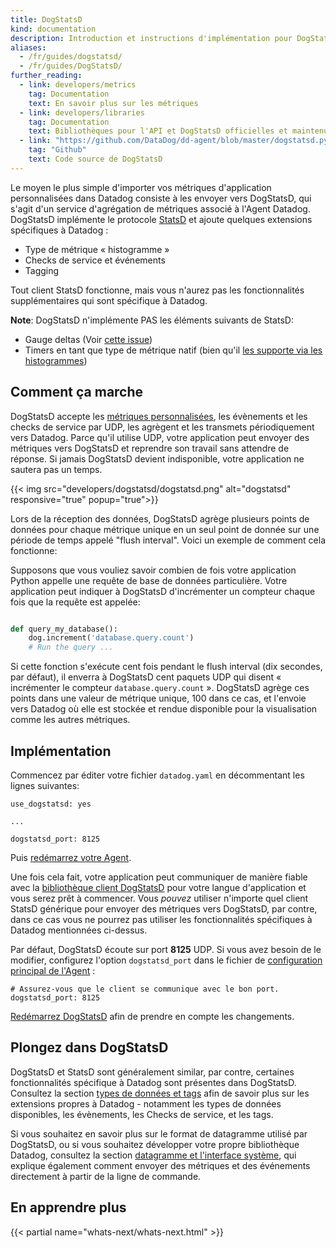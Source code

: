 ```yaml
---
title: DogStatsD
kind: documentation
description: Introduction et instructions d'implémentation pour DogStatsD.
aliases:
  - /fr/guides/dogstatsd/
  - /fr/guides/DogStatsD/
further_reading:
  - link: developers/metrics
    tag: Documentation
    text: En savoir plus sur les métriques
  - link: developers/libraries
    tag: Documentation
    text: Bibliothèques pour l'API et DogStatsD officielles et maintenue par la communauté
  - link: "https://github.com/DataDog/dd-agent/blob/master/dogstatsd.py"
    tag: "Github"
    text: Code source de DogStatsD
---
```


Le moyen le plus simple d'importer vos métriques d'application personnalisées dans Datadog consiste à les envoyer vers DogStatsD, qui s'agit d'un service d'agrégation de métriques associé à l'Agent Datadog. DogStatsD implémente le protocole [StatsD][5] et ajoute quelques extensions spécifiques à Datadog :

* Type de métrique « histogramme »
* Checks de service et événements
* Tagging

Tout client StatsD fonctionne, mais vous n'aurez pas les fonctionnalités supplémentaires qui sont spécifique à Datadog.

**Note**: DogStatsD n'implémente PAS les éléments suivants de StatsD:

* Gauge deltas (Voir [cette issue][1])
* Timers en tant que type de métrique natif (bien qu'il [les supporte via les histogrammes](#timers))

## Comment ça marche

DogStatsD accepte les [métriques personnalisées][6], les évènements et les checks de service par UDP, les agrègent et les transmets périodiquement vers Datadog.
Parce qu'il utilise UDP, votre application peut envoyer des métriques vers DogStatsD et reprendre son travail sans attendre de réponse. Si jamais DogStatsD devient indisponible, votre application ne sautera pas un temps.

{{< img src="developers/dogstatsd/dogstatsd.png" alt="dogstatsd"  responsive="true" popup="true">}}

Lors de la réception des données, DogStatsD agrège plusieurs points de données pour chaque métrique unique en un seul point de donnée sur une période de temps appelé "flush interval". Voici un exemple de comment cela fonctionne:

Supposons que vous vouliez savoir combien de fois votre application Python appelle une requête de base de données particulière. Votre application peut indiquer à DogStatsD d'incrémenter un compteur chaque fois que la requête est appelée:

```python

def query_my_database():
    dog.increment('database.query.count')
    # Run the query ...
```

Si cette fonction s'exécute cent fois pendant le flush interval (dix secondes, par défaut), il enverra à DogStatsD cent paquets UDP qui disent « incrémenter le compteur `database.query.count` ». DogStatsD agrège ces points dans une valeur de métrique unique, 100 dans ce cas, et l'envoie vers Datadog où elle est stockée et rendue disponible pour la visualisation comme les autres métriques.

## Implémentation

Commencez par éditer votre fichier `datadog.yaml` en décommentant les lignes suivantes:
```
use_dogstatsd: yes

...

dogstatsd_port: 8125
```

Puis [redémarrez votre Agent][7].

Une fois cela fait, votre application peut communiquer de manière fiable avec la [bibliothèque client DogStatsD][2] pour votre langue d'application et vous serez prêt à commencer. Vous _pouvez_ utiliser n'importe quel client StatsD générique pour envoyer des métriques vers DogStatsD, par contre, dans ce cas vous ne pourrez pas utiliser les fonctionnalités spécifiques à Datadog mentionnées ci-dessus.

Par défaut, DogStatsD écoute sur port **8125** UDP. Si vous avez besoin de le modifier, configurez l'option `dogstatsd_port` dans le fichier de [configuration principal de l'Agent][3] :
```
# Assurez-vous que le client se communique avec le bon port.
dogstatsd_port: 8125
```

[Redémarrez DogStatsD][7] afin de prendre en compte les changements.

## Plongez dans DogStatsD

DogStatsD et StatsD sont généralement similar, par contre, certaines fonctionnalités spécifique à Datadog sont présentes dans DogStatsD. Consultez la section [types de données et tags][7] afin de savoir plus sur les extensions propres à Datadog - notamment les types de données disponibles, les évènements, les Checks de service, et les tags.

Si vous souhaitez en savoir plus sur le format de datagramme utilisé par DogStatsD, ou si vous souhaitez développer votre propre bibliothèque Datadog, consultez la section [datagramme et l'interface système][8], qui explique également comment envoyer des métriques et des événements directement à partir de la ligne de commande.

## En apprendre plus

{{< partial name="whats-next/whats-next.html" >}}

[1]: /libraries/
[2]: https://github.com/DataDog/dd-agent/blob/master/datadog.conf.example
[3]: https://github.com/etsy/statsd
[4]: /getting_started/custom_metrics/
[5]: /agent/faq/agent-commands
[6]: /developers/dogstatsd/data_types/#timers
[7]: /developers/dogstatsd/data_types
[8]: /developers/dogstatsd/datagram_shell
